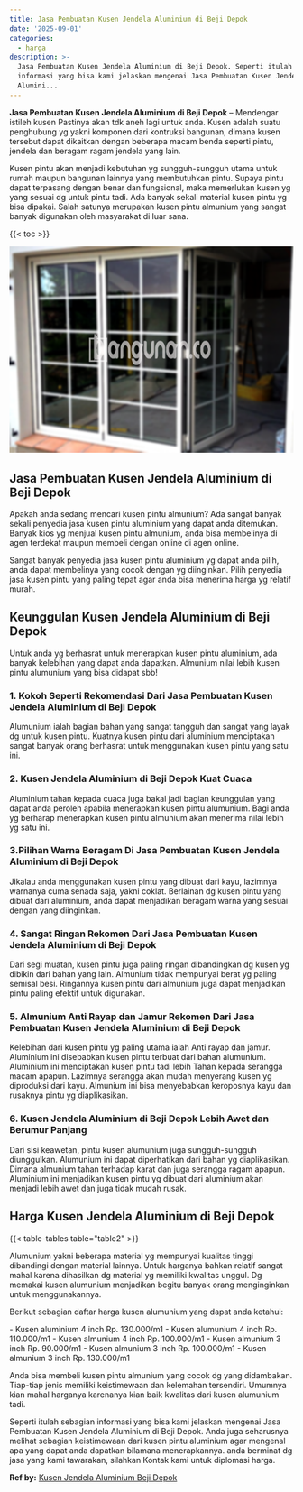 ```yaml
---
title: Jasa Pembuatan Kusen Jendela Aluminium di Beji Depok
date: '2025-09-01'
categories:
  - harga
description: >-
  Jasa Pembuatan Kusen Jendela Aluminium di Beji Depok. Seperti itulah sebagian
  informasi yang bisa kami jelaskan mengenai Jasa Pembuatan Kusen Jendela
  Alumini...
---
```


**Jasa Pembuatan Kusen Jendela Aluminium di Beji Depok** – Mendengar istileh kusen Pastinya akan tdk aneh lagi untuk anda. Kusen adalah suatu penghubung yg yakni komponen dari kontruksi bangunan, dimana kusen tersebut dapat dikaitkan dengan beberapa macam benda seperti pintu, jendela dan beragam ragam jendela yang lain.

Kusen pintu akan menjadi kebutuhan yg sungguh-sungguh utama untuk rumah maupun bangunan lainnya yang membutuhkan pintu. Supaya pintu dapat terpasang dengan benar dan fungsional, maka memerlukan kusen yg yang sesuai dg untuk pintu tadi. Ada banyak sekali material kusen pintu yg bisa dipakai. Salah satunya merupakan kusen pintu almunium yang sangat banyak digunakan oleh masyarakat di luar sana.

{{< toc >}}

![Jasa Pembuatan Kusen Jendela Aluminium di Beji Depok](/images/harga-kusen-jendela-alumunium-35.png)

## Jasa Pembuatan Kusen Jendela Aluminium di Beji Depok

Apakah anda sedang mencari kusen pintu almunium? Ada sangat banyak sekali penyedia jasa kusen pintu aluminium yang dapat anda ditemukan. Banyak kios yg menjual kusen pintu almunium, anda bisa membelinya di agen terdekat maupun membeli dengan online di agen online.

Sangat banyak penyedia jasa kusen pintu aluminium yg dapat anda pilih, anda dapat membelinya yang cocok dengan yg diinginkan. Pilih penyedia jasa kusen pintu yang paling tepat agar anda bisa menerima harga yg relatif murah.

## Keunggulan Kusen Jendela Aluminium di Beji Depok

Untuk anda yg berhasrat untuk menerapkan kusen pintu aluminium, ada banyak kelebihan yang dapat anda dapatkan. Almunium nilai lebih kusen pintu alumunium yang bisa didapat sbb!

### 1\. Kokoh Seperti Rekomendasi Dari Jasa Pembuatan Kusen Jendela Aluminium di Beji Depok

Alumunium ialah bagian bahan yang sangat tangguh dan sangat yang layak dg untuk kusen pintu. Kuatnya kusen pintu dari aluminium menciptakan sangat banyak orang berhasrat untuk menggunakan kusen pintu yang satu ini.

### 2\. Kusen Jendela Aluminium di Beji Depok Kuat Cuaca

Aluminium tahan kepada cuaca juga bakal jadi bagian keunggulan yang dapat anda peroleh apabila menerapkan kusen pintu alumunium. Bagi anda yg berharap menerapkan kusen pintu almunium akan menerima nilai lebih yg satu ini.

### 3.Pilihan Warna Beragam Di Jasa Pembuatan Kusen Jendela Aluminium di Beji Depok

Jikalau anda menggunakan kusen pintu yang dibuat dari kayu, lazimnya warnanya cuma senada saja, yakni coklat. Berlainan dg kusen pintu yang dibuat dari aluminium, anda dapat menjadikan beragam warna yang sesuai dengan yang diinginkan.

### 4\. Sangat Ringan Rekomen Dari Jasa Pembuatan Kusen Jendela Aluminium di Beji Depok

Dari segi muatan, kusen pintu juga paling ringan dibandingkan dg kusen yg dibikin dari bahan yang lain. Almunium tidak mempunyai berat yg paling semisal besi. Ringannya kusen pintu dari almunium juga dapat menjadikan pintu paling efektif untuk digunakan.

### 5\. Almunium Anti Rayap dan Jamur Rekomen Dari Jasa Pembuatan Kusen Jendela Aluminium di Beji Depok

Kelebihan dari kusen pintu yg paling utama ialah Anti rayap dan jamur. Aluminium ini disebabkan kusen pintu terbuat dari bahan alumunium. Aluminium ini menciptakan kusen pintu tadi lebih Tahan kepada serangga macam apapun. Lazimnya serangga akan mudah menyerang kusen yg diproduksi dari kayu. Almunium ini bisa menyebabkan keroposnya kayu dan rusaknya pintu yg diaplikasikan.

### 6\. Kusen Jendela Aluminium di Beji Depok Lebih Awet dan Berumur Panjang

Dari sisi keawetan, pintu kusen alumunium juga sungguh-sungguh diunggulkan. Alumunium ini dapat diperhatikan dari bahan yg diaplikasikan. Dimana almunium tahan terhadap karat dan juga serangga ragam apapun. Aluminium ini menjadikan kusen pintu yg dibuat dari aluminium akan menjadi lebih awet dan juga tidak mudah rusak.

## Harga Kusen Jendela Aluminium di Beji Depok

{{< table-tables table="table2" >}}

Alumunium yakni beberapa material yg mempunyai kualitas tinggi dibandingi dengan material lainnya. Untuk harganya bahkan relatif sangat mahal karena dihasilkan dg material yg memiliki kwalitas unggul. Dg memakai kusen alumunium menjadikan begitu banyak orang menginginkan untuk menggunakannya.

Berikut sebagian daftar harga kusen alumunium yang dapat anda ketahui:

\- Kusen aluminium 4 inch Rp. 130.000/m1 - Kusen alumunium 4 inch Rp. 110.000/m1 - Kusen almunium 4 inch Rp. 100.000/m1 - Kusen almunium 3 inch Rp. 90.000/m1 - Kusen almunium 3 inch Rp. 100.000/m1 - Kusen almunium 3 inch Rp. 130.000/m1

Anda bisa membeli kusen pintu almunium yang cocok dg yang didambakan. Tiap-tiap jenis memiliki keistimewaan dan kelemahan tersendiri. Umumnya kian mahal harganya karenanya kian baik kwalitas dari kusen alumunium tadi.

Seperti itulah sebagian informasi yang bisa kami jelaskan mengenai Jasa Pembuatan Kusen Jendela Aluminium di Beji Depok. Anda juga seharusnya melihat sebagian keistimewaan dari kusen pintu aluminium agar mengenal apa yang dapat anda dapatkan bilamana menerapkannya. anda berminat dg jasa yang kami tawarakan, silahkan Kontak kami untuk diplomasi harga.

**Ref by:** [Kusen Jendela Aluminium Beji Depok](https://id.wikipedia.org/wiki/Kusen)
